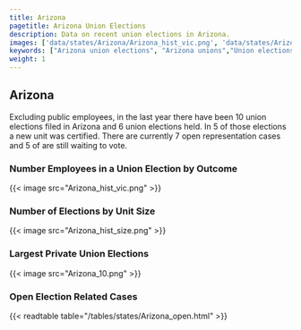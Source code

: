 ```yaml
---
title: Arizona
pagetitle: Arizona Union Elections
description: Data on recent union elections in Arizona.
images: ['data/states/Arizona/Arizona_hist_vic.png', 'data/states/Arizona/Arizona_hist_size.png', 'data/states/Arizona/Arizona_10.png']
keywords: ["Arizona union elections", "Arizona unions","Union elections"]
weight: 1
---
```

##  Arizona

Excluding public employees, in the last year there have been 10 union elections filed in Arizona and 6 union elections held. In 5 of those elections a new unit was certified. There are currently 7 open representation cases and 5 of are still waiting to vote.

### Number Employees in a Union Election by Outcome
{{< image src="Arizona_hist_vic.png" >}}

### Number of Elections by Unit Size
{{< image src="Arizona_hist_size.png" >}}

### Largest Private Union Elections
{{< image src="Arizona_10.png" >}}

### Open Election Related Cases
{{< readtable table="/tables/states/Arizona_open.html" >}}


